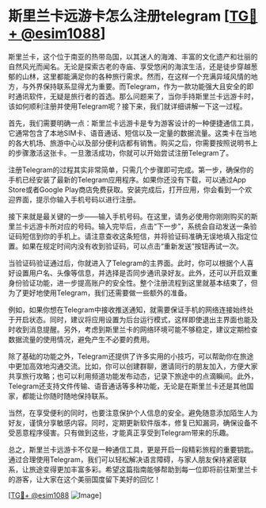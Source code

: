 # 斯里兰卡远游卡怎么注册telegram [[TG💪+ @esim1088](https://t.me/s/esim1088)]

斯里兰卡，这个位于南亚的热带岛国，以其迷人的海滩、丰富的文化遗产和壮丽的自然风光而闻名。无论是探索古老的寺庙、享受悠闲的海滨生活，还是徒步穿越葱郁的山林，这里都能满足你的各种旅行需求。然而，在这样一个充满异域风情的地方，与外界保持联系显得尤为重要。而Telegram，作为一款功能强大且安全的即时通讯软件，无疑是旅行者的首选。那么问题来了，当你手持斯里兰卡远游卡时，该如何顺利注册并使用Telegram呢？接下来，我们就详细讲解一下这一过程。

首先，我们需要明确一点：斯里兰卡远游卡是专为游客设计的一种便捷通信工具，它通常包含了本地SIM卡、语音通话、短信以及一定量的数据流量。这类卡在当地的各大机场、旅游中心以及部分便利店都有销售。购买之后，你需要按照说明书上的步骤激活这张卡。一旦激活成功，你就可以开始尝试注册Telegram了。

注册Telegram的过程其实非常简单，只需几个步骤即可完成。第一步，确保你的手机已经安装了最新的Telegram应用程序。如果你还没有下载，可以通过App Store或者Google Play商店免费获取。安装完成后，打开应用，你会看到一个欢迎界面，提示你输入手机号码以进行注册。

接下来就是最关键的一步——输入手机号码。在这里，请务必使用你刚刚购买的斯里兰卡远游卡所对应的号码。输入完毕后，点击“下一步”，系统会自动发送一条验证码短信到你的手机上。请注意查收这条短信，并将验证码准确无误地填入指定位置。如果在规定时间内没有收到验证码，可以点击“重新发送”按钮再试一次。

当验证码验证通过后，你就进入了Telegram的主界面。此时，你可以根据个人喜好设置用户名、头像等信息，并选择是否同步通讯录好友。此外，还可以开启双重身份验证功能，进一步提高账户的安全性。整个注册流程到这里就基本结束了，但为了更好地使用Telegram，我们还需要做一些额外的准备。

例如，如果你想在Telegram中接收推送通知，就需要保证手机的网络连接始终处于开启状态。同时，建议将应用设置为后台运行模式，这样即使退出主界面也能及时收到消息提醒。另外，考虑到斯里兰卡的网络环境可能不够稳定，建议定期检查数据流量的使用情况，避免产生不必要的费用。

除了基础的功能之外，Telegram还提供了许多实用的小技巧，可以帮助你在旅途中更加高效地沟通交流。比如，你可以创建群聊，邀请同行的朋友加入，方便大家共享旅行攻略；也可以利用频道功能发布动态，记录下旅途中的点滴瞬间。此外，Telegram还支持文件传输、语音通话等多种功能，无论是在斯里兰卡还是其他国家，都能让你随时随地保持联系。

当然，在享受便利的同时，也要注意保护个人信息的安全。避免随意添加陌生人为好友，谨慎分享敏感内容。同时，定期更新软件版本，修复已知漏洞，确保设备不受恶意程序侵害。只有做到这些，才能真正享受到Telegram带来的乐趣。

总之，斯里兰卡远游卡不仅是一种通信工具，更是开启一段精彩旅程的重要钥匙。通过合理使用Telegram，我们可以轻松解决语言障碍，与家人朋友保持紧密联系，让旅途变得更加丰富多彩。希望这篇指南能够帮助到每一位即将前往斯里兰卡的游客，让大家在这个美丽国度留下美好的回忆！

[[TG💪+ @esim1088](https://t.me/s/esim1088) ![Image](https://i.postimg.cc/4NQfJmqS/Snipaste-2025-05-13-00-14-12.png)]
